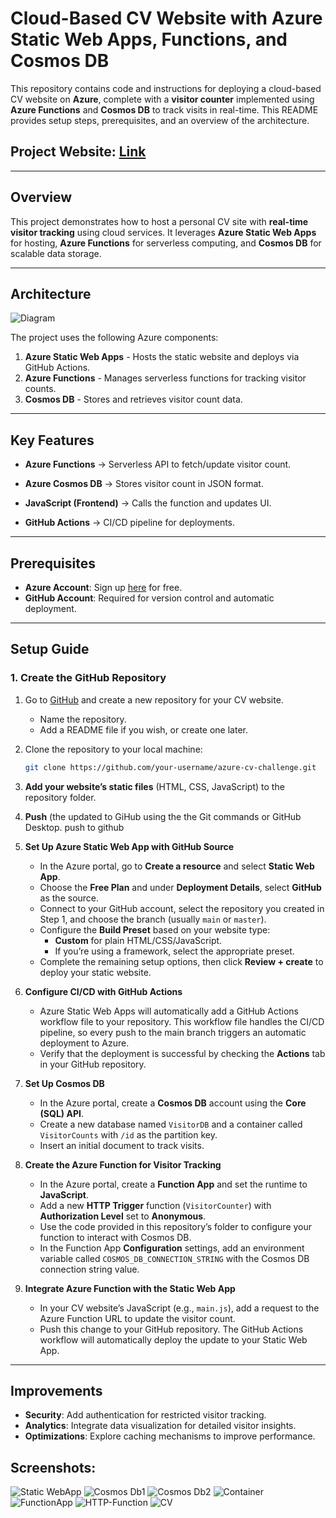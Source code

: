 # Cloud-Based CV Website with Azure Static Web Apps, Functions, and Cosmos DB

This repository contains code and instructions for deploying a cloud-based CV website on **Azure**, complete with a **visitor counter** implemented using **Azure Functions** and **Cosmos DB** to track visits in real-time. This README provides setup steps, prerequisites, and an overview of the architecture.

## Project Website: [Link](https://polite-bush-025aa2b03.1.azurestaticapps.net/)


---

## Overview

This project demonstrates how to host a personal CV site with **real-time visitor tracking** using cloud services. It leverages **Azure Static Web Apps** for hosting, **Azure Functions** for serverless computing, and **Cosmos DB** for scalable data storage.

---

## Architecture
![Diagram](https://github.com/malaikatariq/Azure-CV-Challenge/blob/main/assets/Diagram.png)

The project uses the following Azure components:

1. **Azure Static Web Apps** - Hosts the static website and deploys via GitHub Actions.
2. **Azure Functions** - Manages serverless functions for tracking visitor counts.
3. **Cosmos DB** - Stores and retrieves visitor count data.

---

## Key Features

- **Azure Functions** → Serverless API to fetch/update visitor count.

- **Azure Cosmos DB** → Stores visitor count in JSON format.

- **JavaScript (Frontend)** → Calls the function and updates UI.

- **GitHub Actions** → CI/CD pipeline for deployments.

---

## Prerequisites

- **Azure Account**: Sign up [here](https://azure.microsoft.com/en-us/free/) for free.
- **GitHub Account**: Required for version control and automatic deployment.

---

## Setup Guide

### 1. Create the GitHub Repository

1. Go to [GitHub](https://github.com/) and create a new repository for your CV website.
   - Name the repository.
   - Add a README file if you wish, or create one later.
2. Clone the repository to your local machine:
   ```bash
   git clone https://github.com/your-username/azure-cv-challenge.git
   ```
3. **Add your website’s static files** (HTML, CSS, JavaScript) to the repository folder.

4. **Push** (the updated to GiHub using the the Git commands or GitHub Desktop.
   push to github

5. **Set Up Azure Static Web App with GitHub Source**

   - In the Azure portal, go to **Create a resource** and select **Static Web App**.
   - Choose the **Free Plan** and under **Deployment Details**, select **GitHub** as the source.
   - Connect to your GitHub account, select the repository you created in Step 1, and choose the branch (usually `main` or `master`).
   - Configure the **Build Preset** based on your website type:
     - **Custom** for plain HTML/CSS/JavaScript.
     - If you’re using a framework, select the appropriate preset.
   - Complete the remaining setup options, then click **Review + create** to deploy your static website.

6. **Configure CI/CD with GitHub Actions**

   - Azure Static Web Apps will automatically add a GitHub Actions workflow file to your repository. This workflow file handles the CI/CD pipeline, so every push to the main branch triggers an automatic deployment to Azure.
   - Verify that the deployment is successful by checking the **Actions** tab in your GitHub repository.

7. **Set Up Cosmos DB**

   - In the Azure portal, create a **Cosmos DB** account using the **Core (SQL) API**.
   - Create a new database named `VisitorDB` and a container called `VisitorCounts` with `/id` as the partition key.
   - Insert an initial document to track visits.

8. **Create the Azure Function for Visitor Tracking**

   - In the Azure portal, create a **Function App** and set the runtime to **JavaScript**.
   - Add a new **HTTP Trigger** function (`VisitorCounter`) with **Authorization Level** set to **Anonymous**.
   - Use the code provided in this repository’s folder to configure your function to interact with Cosmos DB.
   - In the Function App **Configuration** settings, add an environment variable called `COSMOS_DB_CONNECTION_STRING` with the Cosmos DB connection string value.

9. **Integrate Azure Function with the Static Web App**
   - In your CV website’s JavaScript (e.g., `main.js`), add a request to the Azure Function URL to update the visitor count.
   - Push this change to your GitHub repository. The GitHub Actions workflow will automatically deploy the update to your Static Web App.

---

## Improvements

- **Security**: Add authentication for restricted visitor tracking.
- **Analytics**: Integrate data visualization for detailed visitor insights.
- **Optimizations**: Explore caching mechanisms to improve performance.

## Screenshots:
![Static WebApp](https://github.com/malaikatariq/Azure-CV-Challenge/blob/main/assets/Static-Web.png)
![Cosmos Db1](https://github.com/malaikatariq/Azure-CV-Challenge/blob/main/assets/Cosmos1.png)
![Cosmos Db2](https://github.com/malaikatariq/Azure-CV-Challenge/blob/main/assets/Cosmos2.png)
![Container](https://github.com/malaikatariq/Azure-CV-Challenge/blob/main/assets/Conatiner.png)
![FunctionApp](https://github.com/malaikatariq/Azure-CV-Challenge/blob/main/assets/FunctionApp.png)
![HTTP-Function](https://github.com/malaikatariq/Azure-CV-Challenge/blob/main/assets/Http-Function.png)
![CV](https://github.com/malaikatariq/Azure-CV-Challenge/blob/main/assets/cv.png)
